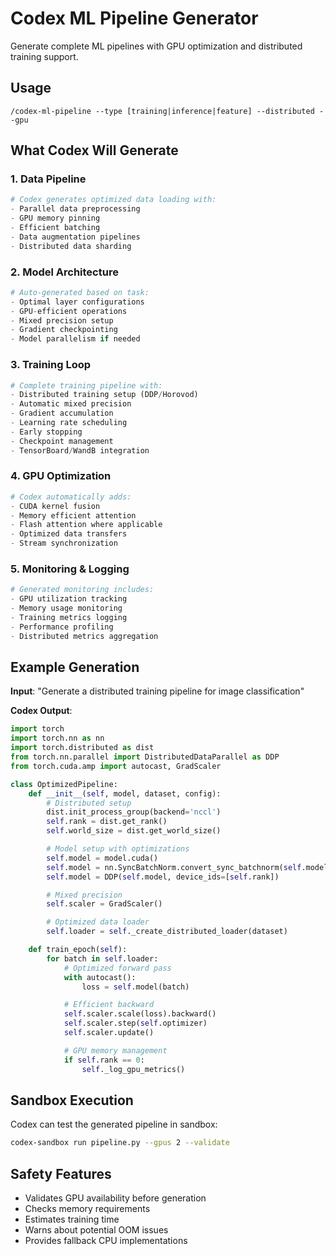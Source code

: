 # Codex ML Pipeline Generator

Generate complete ML pipelines with GPU optimization and distributed training support.

## Usage
```
/codex-ml-pipeline --type [training|inference|feature] --distributed --gpu
```

## What Codex Will Generate

### 1. Data Pipeline
```python
# Codex generates optimized data loading with:
- Parallel data preprocessing
- GPU memory pinning
- Efficient batching
- Data augmentation pipelines
- Distributed data sharding
```

### 2. Model Architecture
```python
# Auto-generated based on task:
- Optimal layer configurations
- GPU-efficient operations
- Mixed precision setup
- Gradient checkpointing
- Model parallelism if needed
```

### 3. Training Loop
```python
# Complete training pipeline with:
- Distributed training setup (DDP/Horovod)
- Automatic mixed precision
- Gradient accumulation
- Learning rate scheduling
- Early stopping
- Checkpoint management
- TensorBoard/WandB integration
```

### 4. GPU Optimization
```python
# Codex automatically adds:
- CUDA kernel fusion
- Memory efficient attention
- Flash attention where applicable
- Optimized data transfers
- Stream synchronization
```

### 5. Monitoring & Logging
```python
# Generated monitoring includes:
- GPU utilization tracking
- Memory usage monitoring
- Training metrics logging
- Performance profiling
- Distributed metrics aggregation
```

## Example Generation

**Input**: "Generate a distributed training pipeline for image classification"

**Codex Output**:
```python
import torch
import torch.nn as nn
import torch.distributed as dist
from torch.nn.parallel import DistributedDataParallel as DDP
from torch.cuda.amp import autocast, GradScaler

class OptimizedPipeline:
    def __init__(self, model, dataset, config):
        # Distributed setup
        dist.init_process_group(backend='nccl')
        self.rank = dist.get_rank()
        self.world_size = dist.get_world_size()

        # Model setup with optimizations
        self.model = model.cuda()
        self.model = nn.SyncBatchNorm.convert_sync_batchnorm(self.model)
        self.model = DDP(self.model, device_ids=[self.rank])

        # Mixed precision
        self.scaler = GradScaler()

        # Optimized data loader
        self.loader = self._create_distributed_loader(dataset)

    def train_epoch(self):
        for batch in self.loader:
            # Optimized forward pass
            with autocast():
                loss = self.model(batch)

            # Efficient backward
            self.scaler.scale(loss).backward()
            self.scaler.step(self.optimizer)
            self.scaler.update()

            # GPU memory management
            if self.rank == 0:
                self._log_gpu_metrics()
```

## Sandbox Execution

Codex can test the generated pipeline in sandbox:
```bash
codex-sandbox run pipeline.py --gpus 2 --validate
```

## Safety Features

- Validates GPU availability before generation
- Checks memory requirements
- Estimates training time
- Warns about potential OOM issues
- Provides fallback CPU implementations
